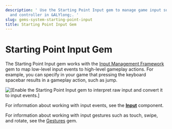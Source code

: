 ```yaml
---
description: ' Use the Starting Point Input gem to manage game input such as keyboard
  and controller in &ALYlong;. '
slug: gems-system-starting-point-input
title: Starting Point Input Gem
---
```

# Starting Point Input Gem<a name="gems-system-starting-point-input"></a>

The Starting Point Input gem works with the [Input Management Framework](gems-system-gem-input.md) gem to map low\-level input events to high\-level gameplay actions\. For example, you can specify in your game that pressing the keyboard spacebar results in a gameplay action, such as jump\. 

![\[Enable the Starting Point Input gem to interpret raw input and convert it to input events.\]](/images/userguide/gems/starting-point-input-gem.png)

For information about working with input events, see the **[Input](component-input.md)** component\.

For information about working with input gestures such as touch, swipe, and rotate, see the [Gestures](gems-system-gem-gestures.md) gem\.